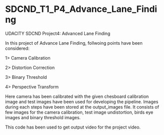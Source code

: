 # SDCND_T1_P4_Advance_Lane_Finding
UDACITY SDCND Project4: Advanced Lane Finding

In this project of Advance Lane Finding, follwoing points have been considered:

1> Camera Calibration

2> Distortion Correction

3> Binary Threshold

4> Perspective Transform

Here camera has been calibrated with the given chesboard calibration image and test images have been used for developing the pipeline.
Images during each steps have been stored at the output_images file. It consists of few images for the camera calibration, test image undistortion, birds eye images and binary threshold images.

This code has been used to get output video for the project video. 

